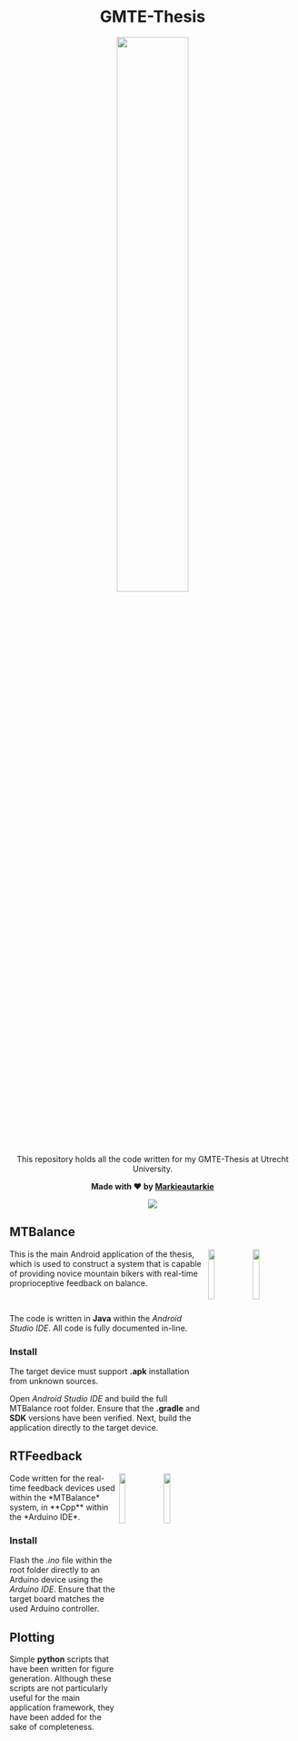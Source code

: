 <div id="header" align="center">
  <h1>GMTE-Thesis</h1>
  <p><img src="https://user-images.githubusercontent.com/11558887/160156970-32f14636-f96d-4ff7-b826-11ea4234336a.png" width="50%"/></p>
  <p>This repository holds all the code written for my GMTE-Thesis at Utrecht University.</p>
  <p><strong>Made with &#10084; by <a href="https://github.com/Markieautarkie">Markieautarkie</a></strong></p>
  <a href="https://github.com/Markieautarkie/GMTE-Thesis/releases"><img src="https://img.shields.io/badge/release-1.0.0-success"/></a>
</div>

## MTBalance
<img src="https://user-images.githubusercontent.com/11558887/160163476-235f19cf-3c3c-4767-ae6d-b6ffcfad73a3.png" align="right" width="15%"/>
<img src="https://user-images.githubusercontent.com/11558887/160162297-2c3881c4-5289-47fa-ac79-a758dc26c0e5.png" align="right" width="15%"/>
This is the main Android application of the thesis, which is used to construct a system that is capable of providing novice mountain bikers with real-time proprioceptive feedback on balance.

&nbsp;

The code is written in **Java** within the *Android Studio IDE*. All code is fully documented in-line.

### Install
The target device must support **.apk** installation from unknown sources.

Open *Android Studio IDE* and build the full MTBalance root folder. Ensure that the **.gradle** and **SDK** versions have been verified. Next, build the application directly to the target device.

## RTFeedback
<img src="https://user-images.githubusercontent.com/11558887/160166068-7f718118-c647-4578-93c9-8e2c6ca07f65.png" align="right" width="15%"/>
<img src="https://user-images.githubusercontent.com/11558887/160166081-de66212a-ef18-4fdd-b2df-6158ebe64804.png" align="right" width="15%"/>
Code written for the real-time feedback devices used within the *MTBalance* system, in **Cpp** within the *Arduino IDE*.

### Install
Flash the *.ino* file within the root folder directly to an Arduino device using the *Arduino IDE*. Ensure that the target board matches the used Arduino controller.

## Plotting
Simple **python** scripts that have been written for figure generation. Although these scripts are not particularly useful for the main application framework, they have been added for the sake of completeness.
